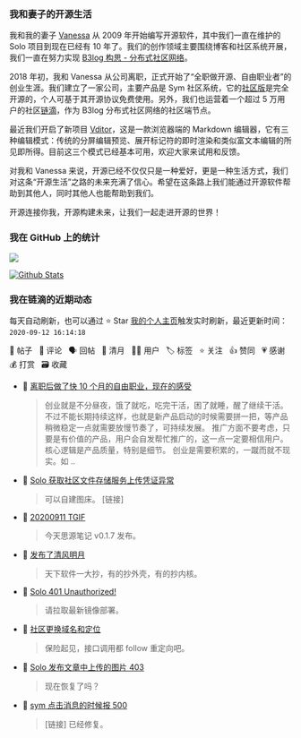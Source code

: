 ### 我和妻子的开源生活

我和我的妻子 [Vanessa](https://github.com/Vanessa219) 从 2009 年开始编写开源软件，其中我们一直在维护的 Solo 项目到现在已经有 10 年了。我们的创作领域主要围绕博客和社区系统开展，我们一直在努力实现 [B3log 构思 - 分布式社区网络](https://hacpai.com/article/1546941897596)。

2018 年初，我和 Vanessa 从公司离职，正式开始了“全职做开源、自由职业者”的创业生涯。我们建立了一家公司，主要产品是 Sym 社区系统，它的[社区版](https://github.com/88250/symphony)是完全开源的，个人可基于其开源协议免费使用。另外，我们也运营着一个超过 5 万用户的社区[链滴](https://hacpai.com)，作为 B3log 分布式社区网络的社区端节点。

最近我们开启了新项目 [Vditor](https://github.com/Vanessa219/vditor)，这是一款浏览器端的 Markdown 编辑器，它有三种编辑模式：传统的分屏编辑预览、展开标记符的即时渲染和类似富文本编辑的所见即所得。目前这三个模式已经基本可用，欢迎大家来试用和反馈。

对我和 Vanessa 来说，开源已经不仅仅只是一种爱好，更是一种生活方式，我们对这条“开源生活”之路的未来充满了信心。希望在这条路上我们能通过开源软件帮助到其他人，同时其他人也能帮助到我们。

开源连接你我，开源构建未来，让我们一起走进开源的世界！

### 我在 GitHub 上的统计

<a title="Hits" target="_blank" href="https://github.com/88250/88250"><img src="https://hits.b3log.org/88250/88250.svg"></a>

[![Github Stats](https://github-readme-stats.vercel.app/api?username=88250&show_icons=true)](https://github.com/88250)

<!--events start -->

### 我在链滴的近期动态

每天自动刷新，也可以通过 ⭐️ Star [我的个人主页](https://github.com/88250/88250)触发实时刷新，最近更新时间：`2020-09-12 16:14:18`

📝 帖子 &nbsp; 💬 评论 &nbsp; 🗣 回帖 &nbsp; 🌙 清月 &nbsp; 👨‍💻 用户 &nbsp; 🏷️ 标签 &nbsp; ⭐️ 关注 &nbsp; 👍 赞同 &nbsp; 💗 感谢 &nbsp; 💰 打赏 &nbsp; 🗃 收藏

* 💬 [离职后做了快 10 个月的自由职业，现在的感受](https://ld246.com/article/1599823025439/comment/1599834721844#comments)

  > 创业就是不分昼夜，饿了就吃，吃完干活，困了就睡，醒了继续干活。不过不能长期持续这样，也就是新产品启动的时候需要拼一把，等产品稍微稳定一点就需要放慢节奏了，可持续发展。 推广方面不要考虑，只要是有价值的产品，用户会自发帮忙推广的，这一点一定要相信用户。核心逻辑是产品质量，特别是细节。 创业是需要积累的，一蹴而就不现实。如 ..
* 💬 [Solo 获取社区文件存储服务上传凭证异常](https://ld246.com/article/1599817118353/comment/1599829819918#comments)

  > 可以自建图床。 [链接]
* 💬 [20200911 TGIF](https://ld246.com/article/1599795386235/comment/1599829689677#comments)

  > 今天思源笔记 v0.1.7 发布。
* 🌙 [发布了清风明月](https://ld246.com/member/88250/breezemoons/1599760256308)

  > 天下软件一大抄，有的抄外壳，有的抄内核。
* 💬 [Solo 401 Unauthorized!](https://ld246.com/article/1599748455062/comment/1599759271930#comments)

  > 请拉取最新镜像部署。
* 💬 [社区更换域名和定位](https://ld246.com/article/1599662780208/comment/1599754425654#comments)

  > 保险起见，接口调用都 follow 重定向吧。
* 💬 [Solo 发布文章中上传的图片 403](https://ld246.com/article/1599710969090/comment/1599742085702#comments)

  > 现在恢复了吗？
* 💬 [sym 点击消息的时候报 500](https://ld246.com/article/1599730918774/comment/1599738108492#comments)

  > [链接] 已经修复。


<!--events end -->
